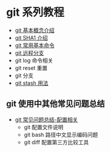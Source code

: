 # git 系列教程

- [git 基本概念介绍](./docs/git基本概念介绍.md)
- [git SHA1 介绍](./docs/git%20SHA1介绍.md)
- [git 常用基本命令](./docs/git常用基本命令.md)
- [git 远程分支](./docs/git远程分支.md)
- git log 命令相关
- git reset 重置
- git 分支
- [git stash 用法](./docs/git%20stash用法.md)


## git 使用中其他常见问题总结
- [git 常见问题总结-配置相关](./docs/git常见问题总结-配置相关.md)
    - git 配置文件说明
    - git bash 路径中文显示编码问题
    - git diff 配置第三方比较工具
